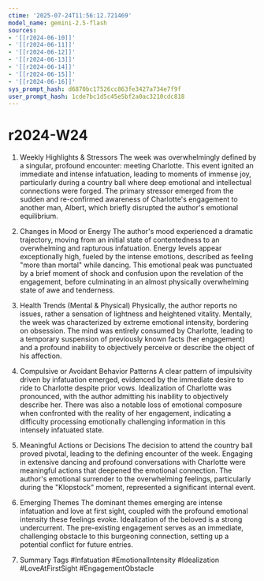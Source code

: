 ```yaml
---
ctime: '2025-07-24T11:56:12.721469'
model_name: gemini-2.5-flash
sources:
- '[[r2024-06-10]]'
- '[[r2024-06-11]]'
- '[[r2024-06-12]]'
- '[[r2024-06-13]]'
- '[[r2024-06-14]]'
- '[[r2024-06-15]]'
- '[[r2024-06-16]]'
sys_prompt_hash: d6870bc17526cc863fe3427a734e7f9f
user_prompt_hash: 1cde7bc1d5c45e5bf2a0ac3210cdc818
---
```

# r2024-W24

1. Weekly Highlights & Stressors
The week was overwhelmingly defined by a singular, profound encounter: meeting Charlotte. This event ignited an immediate and intense infatuation, leading to moments of immense joy, particularly during a country ball where deep emotional and intellectual connections were forged. The primary stressor emerged from the sudden and re-confirmed awareness of Charlotte's engagement to another man, Albert, which briefly disrupted the author's emotional equilibrium.

2. Changes in Mood or Energy
The author's mood experienced a dramatic trajectory, moving from an initial state of contentedness to an overwhelming and rapturous infatuation. Energy levels appear exceptionally high, fueled by the intense emotions, described as feeling "more than mortal" while dancing. This emotional peak was punctuated by a brief moment of shock and confusion upon the revelation of the engagement, before culminating in an almost physically overwhelming state of awe and tenderness.

3. Health Trends (Mental & Physical)
Physically, the author reports no issues, rather a sensation of lightness and heightened vitality. Mentally, the week was characterized by extreme emotional intensity, bordering on obsession. The mind was entirely consumed by Charlotte, leading to a temporary suspension of previously known facts (her engagement) and a profound inability to objectively perceive or describe the object of his affection.

4. Compulsive or Avoidant Behavior Patterns
A clear pattern of impulsivity driven by infatuation emerged, evidenced by the immediate desire to ride to Charlotte despite prior vows. Idealization of Charlotte was pronounced, with the author admitting his inability to objectively describe her. There was also a notable loss of emotional composure when confronted with the reality of her engagement, indicating a difficulty processing emotionally challenging information in this intensely infatuated state.

5. Meaningful Actions or Decisions
The decision to attend the country ball proved pivotal, leading to the defining encounter of the week. Engaging in extensive dancing and profound conversations with Charlotte were meaningful actions that deepened the emotional connection. The author's emotional surrender to the overwhelming feelings, particularly during the "Klopstock" moment, represented a significant internal event.

6. Emerging Themes
The dominant themes emerging are intense infatuation and love at first sight, coupled with the profound emotional intensity these feelings evoke. Idealization of the beloved is a strong undercurrent. The pre-existing engagement serves as an immediate, challenging obstacle to this burgeoning connection, setting up a potential conflict for future entries.

7. Summary Tags
#Infatuation #EmotionalIntensity #Idealization #LoveAtFirstSight #EngagementObstacle